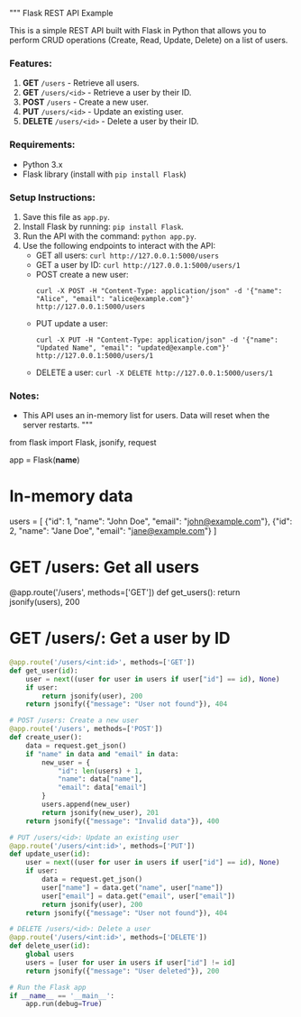 """
Flask REST API Example

This is a simple REST API built with Flask in Python that allows you to perform CRUD operations (Create, Read, Update, Delete) on a list of users.

### Features:
1. **GET** `/users` - Retrieve all users.
2. **GET** `/users/<id>` - Retrieve a user by their ID.
3. **POST** `/users` - Create a new user.
4. **PUT** `/users/<id>` - Update an existing user.
5. **DELETE** `/users/<id>` - Delete a user by their ID.

### Requirements:
- Python 3.x
- Flask library (install with `pip install Flask`)

### Setup Instructions:
1. Save this file as `app.py`.
2. Install Flask by running: `pip install Flask`.
3. Run the API with the command: `python app.py`.
4. Use the following endpoints to interact with the API:
   - GET all users: `curl http://127.0.0.1:5000/users`
   - GET a user by ID: `curl http://127.0.0.1:5000/users/1`
   - POST create a new user: 
     ```
     curl -X POST -H "Content-Type: application/json" -d '{"name": "Alice", "email": "alice@example.com"}' http://127.0.0.1:5000/users
     ```
   - PUT update a user: 
     ```
     curl -X PUT -H "Content-Type: application/json" -d '{"name": "Updated Name", "email": "updated@example.com"}' http://127.0.0.1:5000/users/1
     ```
   - DELETE a user: `curl -X DELETE http://127.0.0.1:5000/users/1`

### Notes:
- This API uses an in-memory list for users. Data will reset when the server restarts.
"""

from flask import Flask, jsonify, request

app = Flask(__name__)

# In-memory data
users = [
    {"id": 1, "name": "John Doe", "email": "john@example.com"},
    {"id": 2, "name": "Jane Doe", "email": "jane@example.com"}
]

# GET /users: Get all users
@app.route('/users', methods=['GET'])
def get_users():
    return jsonify(users), 200

# GET /users/<id>: Get a user by ID
```py
@app.route('/users/<int:id>', methods=['GET'])
def get_user(id):
    user = next((user for user in users if user["id"] == id), None)
    if user:
        return jsonify(user), 200
    return jsonify({"message": "User not found"}), 404

# POST /users: Create a new user
@app.route('/users', methods=['POST'])
def create_user():
    data = request.get_json()
    if "name" in data and "email" in data:
        new_user = {
            "id": len(users) + 1,
            "name": data["name"],
            "email": data["email"]
        }
        users.append(new_user)
        return jsonify(new_user), 201
    return jsonify({"message": "Invalid data"}), 400

# PUT /users/<id>: Update an existing user
@app.route('/users/<int:id>', methods=['PUT'])
def update_user(id):
    user = next((user for user in users if user["id"] == id), None)
    if user:
        data = request.get_json()
        user["name"] = data.get("name", user["name"])
        user["email"] = data.get("email", user["email"])
        return jsonify(user), 200
    return jsonify({"message": "User not found"}), 404

# DELETE /users/<id>: Delete a user
@app.route('/users/<int:id>', methods=['DELETE'])
def delete_user(id):
    global users
    users = [user for user in users if user["id"] != id]
    return jsonify({"message": "User deleted"}), 200

# Run the Flask app
if __name__ == '__main__':
    app.run(debug=True)
